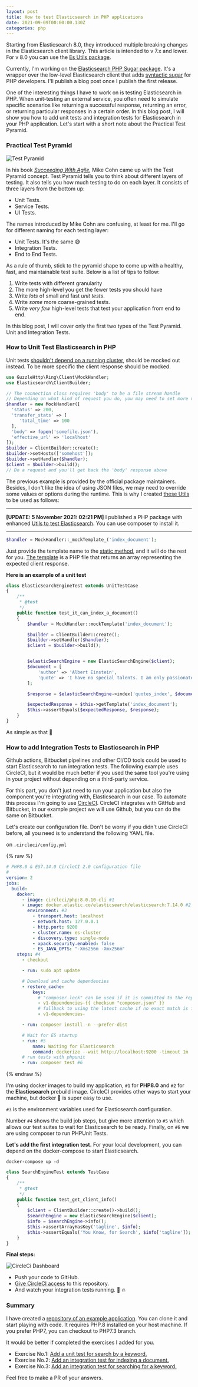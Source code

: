 ```yaml
---
layout: post
title: How to test Elasticsearch in PHP applications
date: 2021-09-09T00:00:00.130Z
categories: php
---
```


<div class="caution" markdown="1">
<p>
Starting from Elasticsearch 8.0, they introduced multiple breaking changes in the Elasticsearch client library. 
This article is intended to v 7.x and lower. For v 8.0 you can use the <a href="https://github.
com/imdhemy/es-testing-utils">Es Utils package</a>.
</p>
</div>

Currently, I'm working on the [Elasticsearch PHP Sugar package][1]. It's a wrapper over the low-level Elasticsearch
client that adds [syntactic sugar][2] for PHP developers. I'll publish a blog post once I publish the first release.

One of the interesting things I have to work on is testing Elasticsearch in PHP. When unit-testing an external service,
you often need to simulate specific scenarios like returning a successful response, returning an error, or returning
particular responses in a certain order. In this blog post, I will show you how to add unit tests and integration tests
for Elasticsearch in your PHP application. Let's start with a short note about the Practical Test Pyramid.

### Practical Test Pyramid

![Test Pyramid](/assets/img/test-pyramid.png)

In his book [_Succeeding With Agile_][3]_,_ Mike Cohn came up with the Test Pyramid concept. Test Pyramid tells you to
think about different layers of testing. It also tells you how much testing to do on each layer. It consists of three
layers from the bottom up:

- Unit Tests.
- Service Tests.
- UI Tests.

The names introduced by Mike Cohn are confusing, at least for me. I'll go for different naming for each testing layer:

- Unit Tests. It's the same 😅
- Integration Tests.
- End to End Tests.

As a rule of thumb, stick to the pyramid shape to come up with a healthy, fast, and maintainable test suite. Below is a
list of tips to follow:

1. Write tests with different granularity
2. The more high-level you get the fewer tests you should have
3. Write _lots_ of small and fast _unit tests_.
4. Write _some_ more coarse-grained tests.
5. Write _very few_ high-level tests that test your application from end to end.

In this blog post, I will cover only the first two types of the Test Pyramid. Unit and Integration Tests.

### How to Unit Test Elasticsearch in PHP

Unit tests [shouldn't depend on a running cluster][4], should be mocked out instead. To be more specific the client
response should be mocked.

```php
use GuzzleHttp\Ring\Client\MockHandler;
use Elasticsearch\ClientBuilder;

// The connection class requires 'body' to be a file stream handle
// Depending on what kind of request you do, you may need to set more values here
$handler = new MockHandler([
  'status' => 200,
  'transfer_stats' => [
     'total_time' => 100
  ],
  'body' => fopen('somefile.json'),
  'effective_url' => 'localhost'
]);
$builder = ClientBuilder::create();
$builder->setHosts(['somehost']);
$builder->setHandler($handler);
$client = $builder->build();
// Do a request and you'll get back the 'body' response above
```

The previous example is provided by the official package maintainers. Besides, I don't like the idea of using JSON
files, we may need to override some values or options during the runtime. This is why I created [these Utils][5] to be
used as follows:

---
**[UPDATE: 5 November 2021: 02:21 PM]**
I published a PHP package with enhanced [Utils to test Elasticsearch][14]. You can use composer to install it.

---

```php
$handler = MockHandler::_mockTemplate_('index_document');
```

Just provide the template name to the [static method][13], and it will do the rest for you. [The template][6] is a PHP
file that returns an array representing the expected client response.

**Here is an example of a unit test**

```php
class ElasticSearchEngineTest extends UnitTestCase
{
    /**
     * @test
     */
    public function test_it_can_index_a_document()
    {
        $handler = MockHandler::mockTemplate('index_document');

        $builder = ClientBuilder::create();
        $builder->setHandler($handler);
        $client = $builder->build();


        $elasticSearchEngine = new ElasticSearchEngine($client);
        $document = [
            'author' => 'Albert Einstein',
            'quote' => 'I have no special talents. I am only passionately curious.',
        ];

        $response = $elasticSearchEngine->index('quotes_index', $document);

        $expectedResponse = $this->getTemplate('index_document');
        $this->assertEquals($expectedResponse, $response);
    }
}
```

As simple as that 🚀

### How to add Integration Tests to Elasticsearch in PHP

<div class="info" markdown="1">
 Github actions, Bitbucket pipelines and other CI/CD tools could be used to start Elasticsearch to run integration tests.
 The following example uses CircleCI, but it would be much better if you used the same tool you're using in your project
without depending on a third-party service.
</div>

For this part, you don't just need to run your application but also the component you're integrating with, Elasticsearch
in our case. To automate this process I'm going to use [CircleCI][7]. CircleCI integrates with GitHub and Bitbucket, in
our example project we will use Github, but you can do the same on Bitbucket.

Let's create our configuration file. Don't be worry if you didn't use CircleCI before, all you need is to understand the
following YAML file.

on `.circleci/config.yml`

{% raw %}

```yaml
# PHP8.0 & ES7.14.0 CircleCI 2.0 configuration file
#
version: 2
jobs:
  build:
    docker:
      - image: circleci/php:8.0.10-cli #1
      - image: docker.elastic.co/elasticsearch/elasticsearch:7.14.0 #2
        environment: #3
          - transport.host: localhost
          - network.host: 127.0.0.1
          - http.port: 9200
          - cluster.name: es-cluster
          - discovery.type: single-node
          - xpack.security.enabled: false
          - ES_JAVA_OPTS: "-Xms256m -Xmx256m"
    steps: #4
      - checkout

      - run: sudo apt update

      # Download and cache dependencies
      - restore_cache:
          keys:
            # "composer.lock" can be used if it is committed to the repo
            - v1-dependencies-{{ checksum "composer.json" }}
            # fallback to using the latest cache if no exact match is found
            - v1-dependencies-

      - run: composer install -n --prefer-dist

      # Wait for ES startup
      - run: #5
          name: Waiting for Elasticsearch
          command: dockerize --wait http://localhost:9200 -timeout 1m
      # run tests with phpunit
      - run: composer test #6

```

{% endraw %}

I'm using docker images to build my application, `#1` for **PHP8.0** and `#2` for the **Elasticsearch** prebuild image.
CircleCI provides other ways to start your machine, but docker 🐳 is super easy to use.

`#3` is the environment variables used for Elasticsearch configuration.

Number `#4` shows the build job steps, but give more attention to `#5` which allows our test suites to wait for
Elasticsearch to be ready. Finally, on `#6` we are using composer to run PHPUnit Tests.

**Let's add the first integration test.** For your local development, you can depend on the docker-compose to start
Elasticsearch.

```
docker-compose up -d
```

```php
class SearchEngineTest extends TestCase
{
    /**
     * @test
     */
    public function test_get_client_info()
    {
        $client = ClientBuilder::create()->build();
        $searchEngine = new ElasticSearchEngine($client);
        $info = $searchEngine->info();
        $this->assertArrayHasKey('tagline', $info);
        $this->assertEquals('You Know, for Search', $info['tagline']);
    }
}

```

**Final steps:**

![CircleCi Dashboard](/assets/img/circle-ci-es-php-app.png)

- Push your code to GitHub.
- [Give CircleCI access][11] to this repository.
- And watch your integration tests running. 🚀 🔥

### Summary

I have created a [repository of an example application][12]. You can clone it and start playing with code. It requires
PHP.8 installed on your host machine. If you prefer PHP7, you can checkout to PHP7.3 branch.

It would be better if completed the exercises I added for you.

- Exercise No.1: [Add a unit test for search by a keyword.][8]
- Exercise No.2: [Add an integration test for indexing a document.][9]
- Exercise No.3: [Add an integration test for searching for a keyword.][10]

Feel free to make a PR of your answers.

[1]: https://github.com/imdhemy/elasticsearch-php-sugar

[2]: https://en.wikipedia.org/wiki/Syntactic_sugar

[3]: https://www.goodreads.com/book/show/6707987-succeeding-with-agile

[4]: https://github.com/elastic/elasticsearch-php/pull/618#issuecomment-323816444

[5]: https://github.com/imdhemy/testing-es-in-php/tree/master/tests/Utils

[6]: https://github.com/imdhemy/testing-es-in-php/blob/master/tests/fixtures/responses/index_document.php

[7]: https://circleci.com/

[8]: https://github.com/imdhemy/testing-es-in-php/blob/master/tests/Unit/ElasticSearchEngineTest.php#L39

[9]: https://github.com/imdhemy/testing-es-in-php/blob/master/tests/Integration/SearchEngineTest.php#L26

[10]: https://github.com/imdhemy/testing-es-in-php/blob/master/tests/Integration/SearchEngineTest.php#L35

[11]: https://app.circleci.com/

[12]: https://github.com/imdhemy/testing-es-in-php

[13]: https://github.com/imdhemy/testing-es-in-php/blob/master/tests/Utils/MockHandler.php#L45

[14]: https://github.com/imdhemy/es-testing-utils
